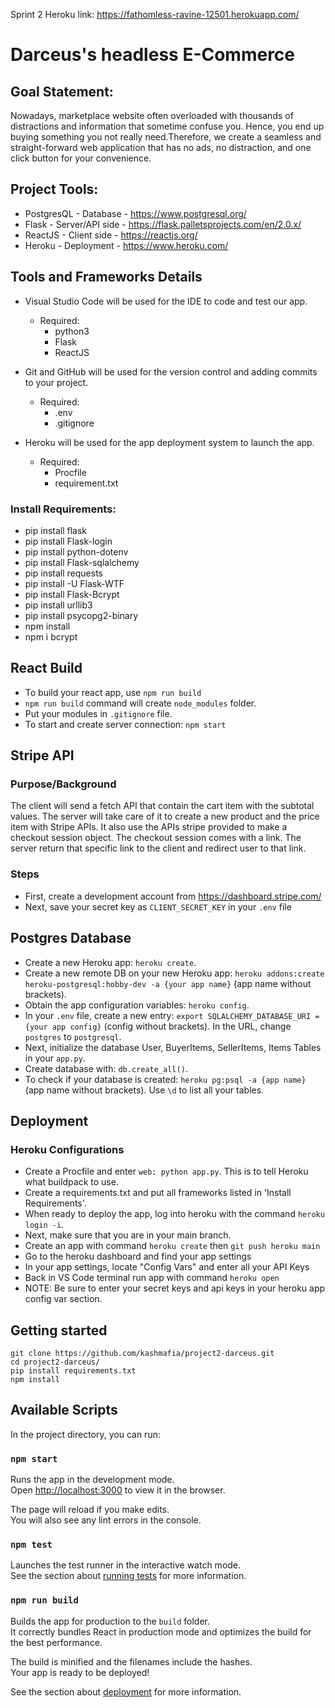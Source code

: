 Sprint 2 Heroku link: https://fathomless-ravine-12501.herokuapp.com/

# Darceus's headless E-Commerce

## Goal Statement:
Nowadays, marketplace website often overloaded with thousands of distractions and information that sometime confuse you. Hence, you end up buying something you not really need.Therefore, we create a seamless and straight-forward web application that has no ads, no distraction, and one click button for your convenience.

## Project Tools:
* PostgresQL - Database - https://www.postgresql.org/
* Flask - Server/API side - https://flask.palletsprojects.com/en/2.0.x/
* ReactJS - Client side - https://reactjs.org/
* Heroku - Deployment - https://www.heroku.com/

## Tools and Frameworks Details
* Visual Studio Code will be used for the IDE to code and test our app.
  * Required:
    * python3
    * Flask
    * ReactJS

* Git and GitHub will be used for the version control and adding commits to your project.
  * Required:
    * .env
    * .gitignore

* Heroku will be used for the app deployment system to launch the app.
  * Required:
    * Procfile
    * requirement.txt



### Install Requirements:
* pip install flask
* pip install Flask-login
* pip install python-dotenv
* pip install Flask-sqlalchemy
* pip install requests
* pip install -U Flask-WTF
* pip install Flask-Bcrypt
* pip install urllib3
* pip install psycopg2-binary
* npm install
* npm i bcrypt


## React Build
* To build your react app, use ```npm run build```
* ```npm run build``` command will create ```node_modules``` folder.
* Put your modules in ```.gitignore``` file.
* To start and create server connection: ```npm start```

## Stripe API
### Purpose/Background
The client will send a fetch API that contain the cart item with the subtotal values.
The server will take care of it to create a new product and the price item with Stripe APIs.
It also use the APIs stripe provided to make a checkout session object. The checkout session comes with a link.
The server return that specific link to the client and redirect user to that link.

### Steps
* First, create a development account from https://dashboard.stripe.com/
* Next, save your secret key as ```CLIENT_SECRET_KEY``` in your ```.env``` file

## Postgres Database
* Create a new Heroku app: ```heroku create```.
* Create a new remote DB on your new Heroku app: ```heroku addons:create heroku-postgresql:hobby-dev -a {your app name}``` (app name without brackets).
* Obtain the app configuration variables: ```heroku config```.
* In your ```.env``` file, create a new entry: ```export SQLALCHEMY_DATABASE_URI = {your app config}``` (config without brackets). In the URL, change ```postgres``` to ```postgresql```.
* Next, initialize the database User, BuyerItems, SellerItems, Items Tables in your ```app.py```.
* Create database with: ```db.create_all()```.
* To check if your database is created: ```heroku pg:psql -a {app name}``` (app name without brackets). Use ```\d``` to list all your tables.


## Deployment
### Heroku Configurations 
* Create a Procfile and enter ```web: python app.py```. This is to tell Heroku what buildpack to use.
* Create a requirements.txt and put all frameworks listed in 'Install Requirements'.
* When ready to deploy the app, log into heroku with the command ```heroku login -i```.
* Next, make sure that you are in your main branch.
* Create an app with command ```heroku create``` then ```git push heroku main```
* Go to the heroku dashboard and find your app settings
* In your app settings, locate "Config Vars" and enter all your API Keys
* Back in VS Code terminal run app with command ```heroku open```
* NOTE: Be sure to enter your secret keys and api keys in your heroku app config var section.



## Getting started
```
git clone https://github.com/kashmafia/project2-darceus.git
cd project2-darceus/
pip install requirements.txt
npm install
```

## Available Scripts

In the project directory, you can run:

### `npm start`

Runs the app in the development mode.\
Open [http://localhost:3000](http://localhost:3000) to view it in the browser.

The page will reload if you make edits.\
You will also see any lint errors in the console.

### `npm test`

Launches the test runner in the interactive watch mode.\
See the section about [running tests](https://facebook.github.io/create-react-app/docs/running-tests) for more information.

### `npm run build`

Builds the app for production to the `build` folder.\
It correctly bundles React in production mode and optimizes the build for the best performance.

The build is minified and the filenames include the hashes.\
Your app is ready to be deployed!

See the section about [deployment](https://facebook.github.io/create-react-app/docs/deployment) for more information.






